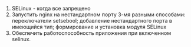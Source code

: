 1. SELinux - когда все запрещено
2. Запустить nginx на нестандартном порту 3-мя разными способами:
     переключатели setsebool;
     добавление нестандартного порта в имеющийся тип;
     формирование и установка модуля SELinux
3. Обеспечить работоспособность приложения при включенном selinux.
